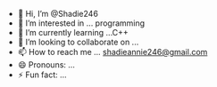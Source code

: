 - 👋 Hi, I’m @Shadie246
- 👀 I’m interested in ... programming 
- 🌱 I’m currently learning ...C++
- 💞️ I’m looking to collaborate on ...
- 📫 How to reach me ... shadieannie246@gmail.com
- 😄 Pronouns: ...
- ⚡ Fun fact: ...

<!---
Shadie246/Shadie246 is a ✨ special ✨ repository because its `README.md` (this file) appears on your GitHub profile.
You can click the Preview link to take a look at your changes.
--->

